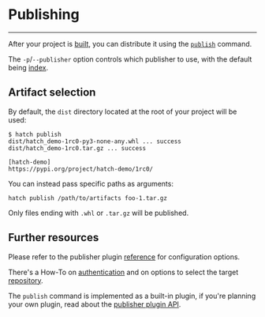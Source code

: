 # Publishing

-----

After your project is [built](build.md), you can distribute it using the [`publish`](cli/reference.md#hatch-publish) command.

The `-p`/`--publisher` option controls which publisher to use, with the default being [index](plugins/publisher/package-index.md).

## Artifact selection

By default, the `dist` directory located at the root of your project will be used:

```console
$ hatch publish
dist/hatch_demo-1rc0-py3-none-any.whl ... success
dist/hatch_demo-1rc0.tar.gz ... success

[hatch-demo]
https://pypi.org/project/hatch-demo/1rc0/
```

You can instead pass specific paths as arguments:

```
hatch publish /path/to/artifacts foo-1.tar.gz
```

Only files ending with `.whl` or `.tar.gz` will be published.

## Further resources

Please refer to the publisher plugin [reference](plugins/publisher/package-index.md)
for configuration options.

There's a How-To on [authentication](how-to/publish/auth.md)
and on options to select the target [repository](how-to/publish/repo.md).

The `publish` command is implemented as a built-in plugin, if you're
planning your own plugin, read about the [publisher plugin API](plugins/publisher/reference.md). 
